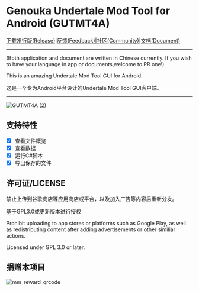 # Genouka Undertale Mod Tool for Android (GUTMT4A)
[下载发行版(Release)](https://github.com/Genouka/GUTMT4A/releases)|[反馈(Feedback)](https://github.com/Genouka/GUTMT4A/issues)|[社区(Community)](https://github.com/Genouka/GUTMT4A/discussions)|[文档(Document)](https://github.com/Genouka/GUTMT4A/wiki)
* * *

(Both application and document are written in Chinese currently. If you wish to have your language in app or documents,welcome to PR one!)

This is an amazing Undertale Mod Tool GUI for Android.

这是一个专为Android平台设计的Undertale Mod Tool GUI客户端。

---

![GUTMT4A (2)](https://github.com/user-attachments/assets/4ba85607-3027-49c2-a1b5-f963aded16cc)

## 支持特性
* [x] 查看文件概览
* [x] 查看数据
* [x] 运行C#脚本
* [x] 导出保存的文件

## 许可证/LICENSE

禁止上传到谷歌商店等应用商店或平台，以及加入广告等内容后重新分发。

基于GPL3.0或更新版本进行授权
 
Prohibit uploading to app stores or platforms such as Google Play, as well as redistributing content after adding advertisements or other similiar actions.

Licensed under GPL 3.0 or later.

## 捐赠本项目

![mm_reward_qrcode](https://github.com/user-attachments/assets/8f442af8-fba5-41fb-ac19-0977744520a0)

